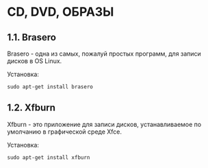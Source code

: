# CD, DVD, ОБРАЗЫ

## 1.1. Brasero

Brasero - одна из самых, пожалуй простых программ, для записи дисков в OS Linux.

Установка:
```
sudo apt-get install brasero
```

## 1.2. Xfburn

Xfburn - это приложение для записи дисков, устанавливаемое по умолчанию в графической среде Xfce.

Установка:
```
sudo apt-get install xfburn
```
